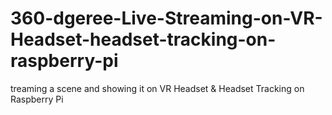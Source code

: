 # 360-dgeree-Live-Streaming-on-VR-Headset-headset-tracking-on-raspberry-pi
treaming a scene and showing it on VR Headset & Headset Tracking on Raspberry Pi
